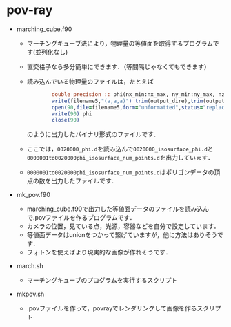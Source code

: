 # pov-ray
- marching_cube.f90

  - マーチングキューブ法により，物理量の等値面を取得するプログラムです(並列化なし)

  - 直交格子なら多分簡単にできます．（等間隔じゃなくてもできます）

  - 読み込んでいる物理量のファイルは，たとえば

    ```fortran
            double precision :: phi(nx_min:nx_max, ny_min:ny_max, nz_min:nz_max) ! phi: order parameter
            write(filename5,"(a,a,a)") trim(output_dire),trim(output_next),"phi.d"
            open(90,file=filename5,form="unformatted",status="replace")
            write(90) phi
            close(90)
    ```

    のように出力したバイナリ形式のファイルです．

  - ここでは，`0020000_phi.d`を読み込んで`0020000_isosurface_phi.d`と`0000001to0020000phi_isosurface_num_points.d`を出力しています．

  - `0000001to0020000phi_isosurface_num_points.d`はポリゴンデータの頂点の数を出力したファイルです．

    

- mk_pov.f90

  - marching_cube.f90で出力した等値面データのファイルを読み込んで.povファイルを作るプログラムです．
  - カメラの位置，見ている点，光源，容器などを自分で設定しています．
  - 等値面データはunionをつかって繋げていますが，他に方法はありそうです．
  - フォトンを使えばより現実的な画像が作れそうです．

- march.sh

  - マーチングキューブのプログラムを実行するスクリプト

- mkpov.sh

  - .povファイルを作って，povrayでレンダリングして画像を作るスクリプト
